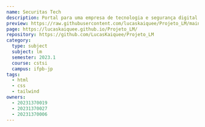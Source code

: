 ```yaml
---
name: Securitas Tech
description: Portal para uma empresa de tecnologia e segurança digital apaixonada por conectar pessoas e garantir que todos possam explorar as oportunidades do mundo digital com confiança.
preview: https://raw.githubusercontent.com/lucaskaiquee/Projeto_LM/main/Securitas-tech_resized.png
page: https://lucaskaiquee.github.io/Projeto_LM/
repository: https://github.com/LucasKaiquee/Projeto_LM
category:
  type: subject
  subject: lm
  semester: 2023.1
  course: cstsi
  campus: ifpb-jp
tags:
  - html
  - css
  - tailwind
owners:
  - 20231370019
  - 20231370027
  - 20231370006
---
```

